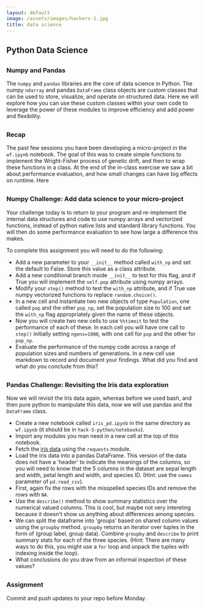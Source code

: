 ```yaml
---
layout: default
image: /assets/images/hackers-1.jpg
title: data science
---
```



<style>
h2 {
    margin-top: 30px;
}
h3 {
    margin-top: 30px;
}
pre {
    line-height: 1.25em;
}
pre code {
    font-size: 0.9em;
}
</style>


## Python Data Science

### Numpy and Pandas
The `numpy` and `pandas` libraries are the core of data science in Python.
The numpy `ndarray` and pandas `DataFrame` class objects are custom classes
that can be used to store, visualize, and operate on structured data. 
Here we will explore how you can use these custom classes within your own
code to leverage the power of these modules to improve efficiency and add
power and flexibility.


### Recap
The past few sessions you have been developing a micro-project in the `wf.ipynb`
notebook. The goal of this was to create simple functions to implement
the Wright-Fisher process of genetic drift, and then to wrap these functions
in a class. At the end of the in-class exercise we saw a bit about performance
evaluation, and how small changes can have big effects on runtime. Here


### Numpy Challenge: Add data science to your micro-project
Your challenge today is to return to your program and re-implement the 
internal data structures and code to use numpy arrays and vectorized
functions, instead of python native lists and standard library functions.
You will then do some performance evaluation to see how large a difference
this makes.

To complete this assignment you will need to do the following:

- Add a new parameter to your `__init__` method called `with_np` and
set the default to False. Store this value as a class attribute.
- Add a new conditional branch inside `__init__` to test for this
flag, and if True you will implement the `self.pop` attribute
using numpy arrays.
- Modify your `step()` method to test the `with_np` attribute, and
if True use numpy vectorized functions to replace `random.choice()`.
- In a new cell and instantiate two new objects of type `Population`,
one called `pop` and the other `pop_np`, set the population size to
100 and set the `with_np` flag appropriately given the name of these
objects.
- Now you will create two new cells to use `%%timeit` to test the
performance of each of these. In each cell you will have one call
to `step()` initially setting `ngens=1000`, with one cell for `pop`
and the other for `pop_np`.
- Evaluate the performance of the numpy code across a range of
population sizes and numbers of generations. In a new cell use markdown
to record and document your findings. What did you find and what do
you conclude from this?

### Pandas Challenge: Revisiting the Iris data exploration

Now we will revisit the Iris data again, whereas before we used bash,
and then pure python to manipulate this data, now we will use pandas
and the `DataFrame` class.

- Create a new notebook called `iris_pd.ipynb` in the same directory as 
`wf.ipynb` (it should be in `hack-5-python/notebooks`).
- Import any modules you man need in a new cell at the top of this notebook.
- Fetch the [iris data](http://eaton-lab.org/data/iris-data-dirty.csv) using 
the `requests` module.
- Load the iris data into a pandas DataFrame. This version of the data
does not have a 'header' to indicate the meanings of the columns, so you will
need to know that the 5 columns in the dataset are sepal length and width,
petal length and width, and species ID. (Hint: use the `names` parameter
of `pd.read_csv`).
- First, again fix the rows with the misspelled species IDs and remove
the rows with `NA`.
- Use the `describe()` method to show summary statistics over the numerical
valued columns. This is cool, but maybe not very intereting because it
doesn't show us anything about differences among species.
- We can split the dataframe into 'groups' based on shared column values
using the `groupby` method. `groupby` returns an iterator over tuples
in the form of (group label, group data). Combine `groupby` and `describe`
to print summary stats for each of the three species. (Hint: There are
many ways to do this, you might use a `for` loop and unpack the tuples
with indexing inside the loop).
- What conclusions do you draw from an informal inspection of these values?


### Assignment
<div class="alert alert-success">
    Commit and push updates to your repo before Monday.
</div>
